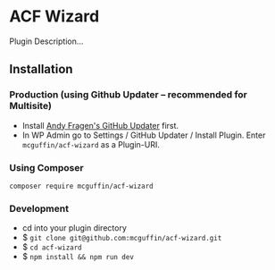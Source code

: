 ACF Wizard
===============

Plugin Description...


Installation
------------

### Production (using Github Updater – recommended for Multisite)
 - Install [Andy Fragen's GitHub Updater](https://github.com/afragen/github-updater) first.
 - In WP Admin go to Settings / GitHub Updater / Install Plugin. Enter `mcguffin/acf-wizard` as a Plugin-URI.

### Using Composer
```
composer require mcguffin/acf-wizard
```

### Development
 - cd into your plugin directory
 - $ `git clone git@github.com:mcguffin/acf-wizard.git`
 - $ `cd acf-wizard`
 - $ `npm install && npm run dev`

